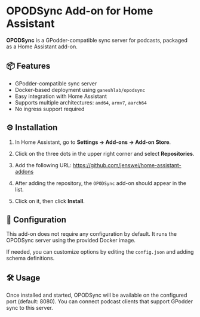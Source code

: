 # OPODSync Add-on for Home Assistant

**OPODSync** is a GPodder-compatible sync server for podcasts, packaged as a Home Assistant add-on.

## 📦 Features

- GPodder-compatible sync server
- Docker-based deployment using `ganeshlab/opodsync`
- Easy integration with Home Assistant
- Supports multiple architectures: `amd64`, `armv7`, `aarch64`
- No ingress support required

## ⚙️ Installation

1. In Home Assistant, go to **Settings → Add-ons → Add-on Store**.
2. Click on the three dots in the upper right corner and select **Repositories**.
3. Add the following URL:
https://github.com/jenswei/home-assistant-addons


4. After adding the repository, the `OPODSync` add-on should appear in the list.
5. Click on it, then click **Install**.

## 🔧 Configuration

This add-on does not require any configuration by default. It runs the OPODSync server using the provided Docker image.

If needed, you can customize options by editing the `config.json` and adding schema definitions.

## 🛠️ Usage

Once installed and started, OPODSync will be available on the configured port (default: 8080). You can connect podcast clients that support GPodder sync to this server.
